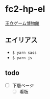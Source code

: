 # fc2-hp-el
[王立ゲーム博物館](https://eirblaze.github.io/elifia-game-museum/)

## エイリアス

- `$ yarn sass`
- `$ yarn js`

## todo
- [ ] 下層ページ
  - [ ] 看板
